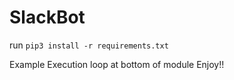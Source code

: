# SlackBot
run `pip3 install -r requirements.txt`

Example Execution loop at bottom of module
Enjoy!!
